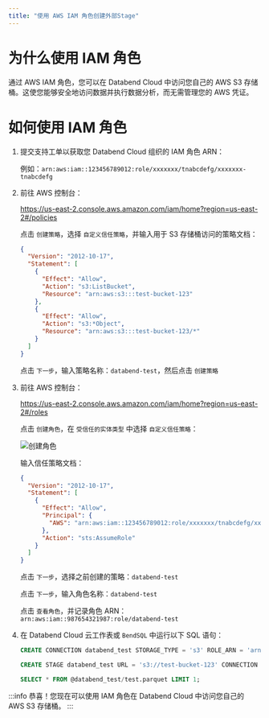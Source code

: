 ```yaml
---
title: "使用 AWS IAM 角色创建外部Stage"
---
```


# 为什么使用 IAM 角色

通过 AWS IAM 角色，您可以在 Databend Cloud 中访问您自己的 AWS S3 存储桶。这使您能够安全地访问数据并执行数据分析，而无需管理您的 AWS 凭证。

# 如何使用 IAM 角色

1. 提交支持工单以获取您 Databend Cloud 组织的 IAM 角色 ARN：

   例如：`arn:aws:iam::123456789012:role/xxxxxxx/tnabcdefg/xxxxxxx-tnabcdefg`

2. 前往 AWS 控制台：

   https://us-east-2.console.aws.amazon.com/iam/home?region=us-east-2#/policies

   点击 `创建策略`，选择 `自定义信任策略`，并输入用于 S3 存储桶访问的策略文档：

   ```json
   {
     "Version": "2012-10-17",
     "Statement": [
       {
         "Effect": "Allow",
         "Action": "s3:ListBucket",
         "Resource": "arn:aws:s3:::test-bucket-123"
       },
       {
         "Effect": "Allow",
         "Action": "s3:*Object",
         "Resource": "arn:aws:s3:::test-bucket-123/*"
       }
     ]
   }
   ```

   点击 `下一步`，输入策略名称：`databend-test`，然后点击 `创建策略`

3. 前往 AWS 控制台：

   https://us-east-2.console.aws.amazon.com/iam/home?region=us-east-2#/roles

   点击 `创建角色`，在 `受信任的实体类型` 中选择 `自定义信任策略`：

   ![创建角色](/img/cloud/iam/create-role.png)

   输入信任策略文档：

   ```json
   {
     "Version": "2012-10-17",
     "Statement": [
       {
         "Effect": "Allow",
         "Principal": {
           "AWS": "arn:aws:iam::123456789012:role/xxxxxxx/tnabcdefg/xxxxxxx-tnabcdefg"
         },
         "Action": "sts:AssumeRole"
       }
     ]
   }
   ```

   点击 `下一步`，选择之前创建的策略：`databend-test`

   点击 `下一步`，输入角色名称：`databend-test`

   点击 `查看角色`，并记录角色 ARN：`arn:aws:iam::987654321987:role/databend-test`

4. 在 Databend Cloud 云工作表或 `BendSQL` 中运行以下 SQL 语句：

   ```sql
   CREATE CONNECTION databend_test STORAGE_TYPE = 's3' ROLE_ARN = 'arn:aws:iam::987654321987:role/databend-test';

   CREATE STAGE databend_test URL = 's3://test-bucket-123' CONNECTION = (CONNECTION_NAME = 'databend_test');

   SELECT * FROM @databend_test/test.parquet LIMIT 1;
   ```

:::info
恭喜！您现在可以使用 IAM 角色在 Databend Cloud 中访问您自己的 AWS S3 存储桶。
:::
